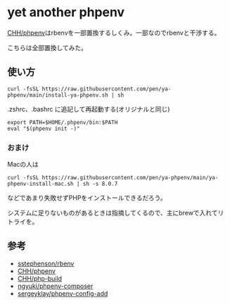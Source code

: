 # yet another phpenv

[CHH/phpenv](https://github.com/CHH/phpenv)はrbenvを一部置換するしくみ。一部なのでrbenvと干渉する。

こちらは全部置換してみた。

## 使い方

```shell
curl -fsSL https://raw.githubusercontent.com/pen/ya-phpenv/main/install-ya-phpenv.sh | sh
```

.zshrc、.bashrc に追記して再起動する(オリジナルと同じ)

```shell
export PATH=$HOME/.phpenv/bin:$PATH
eval "$(phpenv init -)" 
```

### おまけ

Macの人は

```
curl -fsSL https://raw.githubusercontent.com/pen/ya-phpenv/main/ya-phpenv-install-mac.sh | sh -s 8.0.7
```

などであまり失敗せずPHPをインストールできるだろう。

システムに足りないものがあるときは指摘してくるので、主にbrewで入れてリトライを。

## 参考

- [sstephenson/rbenv](http://github.com/sstephenson/rbenv)
- [CHH/phpenv](https://github.com/CHH/phpenv)
- [CHH/php-build](https://github.com/CHH/php-build)
- [ngyuki/phpenv-composer](https://github.com/ngyuki/phpenv-composer)
- [sergeyklay/phpenv-config-add](https://github.com/sergeyklay/phpenv-config-add)
